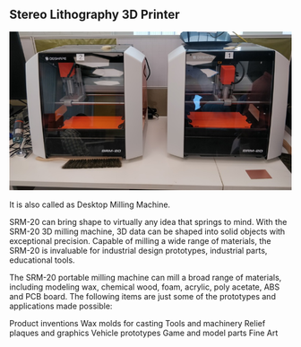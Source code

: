 ## Stereo Lithography 3D Printer

![Stereo Lithography 3D Printer](img/stereolithographyprinter.jpeg "Stereo Lithography ")


It is also called as Desktop Milling Machine.

SRM-20 can bring shape to virtually any idea that springs to mind. With the SRM-20 3D milling machine, 3D data can be shaped into solid objects with exceptional precision. Capable of milling a wide range of materials, the SRM-20 is invaluable for industrial design prototypes, industrial parts, educational tools.

The SRM-20 portable milling machine can mill a broad range of materials, including modeling wax, chemical wood, foam, acrylic, poly acetate, ABS and PCB board. The following items are just some of the prototypes and applications made possible:

Product inventions
Wax molds for casting
Tools and machinery
Relief plaques and graphics Vehicle prototypes
Game and model parts
Fine Art